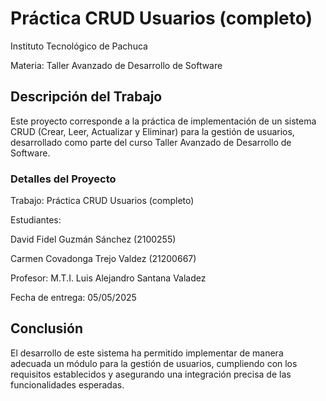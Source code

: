 # Práctica CRUD Usuarios (completo)

Instituto Tecnológico de Pachuca

Materia: Taller Avanzado de Desarrollo de Software

## Descripción del Trabajo

Este proyecto corresponde a la práctica de implementación de un sistema CRUD (Crear, Leer, Actualizar y Eliminar) para la gestión de usuarios, desarrollado como parte del curso Taller Avanzado de Desarrollo de Software.

### Detalles del Proyecto

Trabajo: Práctica CRUD Usuarios (completo)

Estudiantes:

David Fidel Guzmán Sánchez (2100255)

Carmen Covadonga Trejo Valdez (21200667)

Profesor: M.T.I. Luis Alejandro Santana Valadez

Fecha de entrega: 05/05/2025

## Conclusión

El desarrollo de este sistema ha permitido implementar de manera adecuada un módulo para la gestión de usuarios, cumpliendo con los requisitos establecidos y asegurando una integración precisa de las funcionalidades esperadas.

